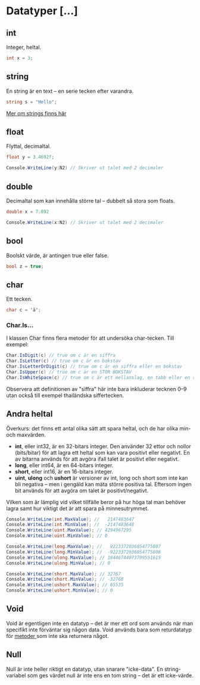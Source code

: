 # Datatyper \[…]

## int

Integer, heltal.

```csharp
int x = 3;
```

## string

En string är en text – en serie tecken efter varandra.

```csharp
string s = "Hello";
```

[Mer om strings finns här](../string-manipulering.md)

## float

Flyttal, decimaltal.

```csharp
float y = 3.4692f;

Console.WriteLine(y:N2) // Skriver ut talet med 2 decimaler
```

## double

Decimaltal som kan innehålla större tal – dubbelt så stora som floats.

```csharp
double x = 7.892

Console.WriteLine(x:N2) // Skriver ut talet med 2 decimaler
```

## bool

Boolskt värde, är antingen true eller false.

```csharp
bool z = true;
```

## char

Ett tecken.

```csharp
char c = 'ä';
```

### Char.Is…

I klassen Char finns flera metoder för att undersöka char-tecken. Till exempel:

```csharp
Char.IsDigit(c) // true om c är en siffra
Char.IsLetter(c) // true om c är en bokstav
Char.IsLetterOrDigit(c) // true om c är en siffra eller en bokstav
Char.IsUpper(c) // true om c är en STOR BOKSTAV
Char.IsWhiteSpace(c) // true om c är ett mellanslag, en tabb eller en radbrytning
```

Observera att definitionen av "siffra" här inte bara inkluderar tecknen 0–9 utan också till exempel thailändska siffertecken.

## Andra heltal

Överkurs: det finns ett antal olika sätt att spara heltal, och de har olika min- och maxvärden.

* **int**, eller int32, är en 32-bitars integer. Den använder 32 ettor och nollor (bits/bitar) för att lagra ett heltal som kan vara positivt eller negativt. En av bitarna används för att avgöra ifall talet är positivt eller negativt.
* **long**, eller int64, är en 64-bitars integer.
* **short**, eller int16, är en 16-bitars integer.
* **uint**, **ulong** och **ushort** är versioner av int, long och short som inte kan bli negativa – men i gengäld kan mäta större positiva tal. Eftersom ingen bit används för att avgöra om talet är positivt/negativt.

Vilken som är lämplig vid vilket tillfälle beror på hur höga tal man behöver lagra samt hur viktigt det är att spara på minnesutrymmet.

```csharp
Console.WriteLine(int.MaxValue); //   2147483647
Console.WriteLine(int.MinValue); //  -2147483648
Console.WriteLine(uint.MaxValue); // 4294967295
Console.WriteLine(uint.MinValue); // 0

Console.WriteLine(long.MaxValue); //   9223372036854775807
Console.WriteLine(long.MinValue); //  -9223372036854775808
Console.WriteLine(ulong.MaxValue); // 18446744073709551615
Console.WriteLine(ulong.MinValue); // 0

Console.WriteLine(short.MaxValue); // 32767
Console.WriteLine(short.MinValue); // -32768
Console.WriteLine(ushort.MaxValue); // 65535
Console.WriteLine(ushort.MinValue); // 0
```

## Void

Void är egentligen inte en datatyp – det är mer ett ord som används när man specifikt inte förväntar sig någon data. Void används bara som returdatatyp för [metoder ](../egna-metoder.md)som inte ska returnera något.

## Null

Null är inte heller riktigt en datatyp, utan snarare "icke-data". En string-variabel som ges värdet null är inte ens en tom string – det är ett icke-värde.
